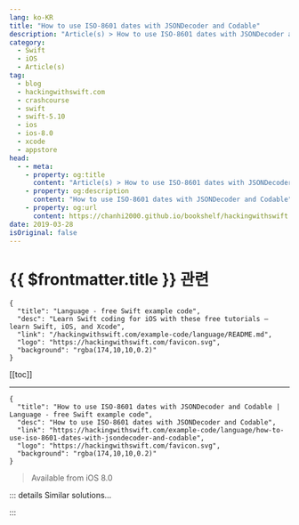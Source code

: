 ```yaml
---
lang: ko-KR
title: "How to use ISO-8601 dates with JSONDecoder and Codable"
description: "Article(s) > How to use ISO-8601 dates with JSONDecoder and Codable"
category:
  - Swift
  - iOS
  - Article(s)
tag: 
  - blog
  - hackingwithswift.com
  - crashcourse
  - swift
  - swift-5.10
  - ios
  - ios-8.0
  - xcode
  - appstore
head:
  - - meta:
    - property: og:title
      content: "Article(s) > How to use ISO-8601 dates with JSONDecoder and Codable"
    - property: og:description
      content: "How to use ISO-8601 dates with JSONDecoder and Codable"
    - property: og:url
      content: https://chanhi2000.github.io/bookshelf/hackingwithswift.com/example-code/language/how-to-use-iso-8601-dates-with-jsondecoder-and-codable.html
date: 2019-03-28
isOriginal: false
---
```


# {{ $frontmatter.title }} 관련

```component VPCard
{
  "title": "Language - free Swift example code",
  "desc": "Learn Swift coding for iOS with these free tutorials – learn Swift, iOS, and Xcode",
  "link": "/hackingwithswift.com/example-code/language/README.md",
  "logo": "https://hackingwithswift.com/favicon.svg",
  "background": "rgba(174,10,10,0.2)"
}
```

[[toc]]

---

```component VPCard
{
  "title": "How to use ISO-8601 dates with JSONDecoder and Codable | Language - free Swift example code",
  "desc": "How to use ISO-8601 dates with JSONDecoder and Codable",
  "link": "https://hackingwithswift.com/example-code/language/how-to-use-iso-8601-dates-with-jsondecoder-and-codable",
  "logo": "https://hackingwithswift.com/favicon.svg",
  "background": "rgba(174,10,10,0.2)"
}
```

> Available from iOS 8.0

<!-- TODO: 작성 -->

<!-- 
Encoding and decoding dates using the `Codable` protocol isn’t hard to do, but it does produce some unexpected data by default: `Date` stores its information as a floating-point number counting the number of seconds since January 1st 2001, rather than something standard involved days, months, and years.

ISO-8601 is the web’s standard way of referring to dates and times, and looks like this: 2018-12-25T17:30:00Z – in English that’s December 25th 2018, at 5:30pm UTC. Both `JSONEncoder` and `JSONDecoder` are able to use this date format rather than the floating-point default – all you have to do is set their `dateEncodingStrategy` and `dateDecodingStrategy` properties.

If you’re decoding dates, use this:

```swift
let decoder = JSONDecoder()
decoder.dateDecodingStrategy = .iso8601
```

And if you’re *encoding* dates you should use this:

```swift
let encoder = JSONEncoder()
encoder.dateEncodingStrategy = .iso8601
```

-->

::: details Similar solutions…

<!--
/quick-start/swiftui/swiftui-tips-and-tricks">SwiftUI tips and tricks 
/quick-start/swiftui/all-swiftui-property-wrappers-explained-and-compared">All SwiftUI property wrappers explained and compared 
/example-code/games/how-to-create-a-random-terrain-tile-map-using-sktilemapnode-and-gkperlinnoisesource">How to create a random terrain tile map using SKTileMapNode and GKPerlinNoiseSource 
/example-code/uikit/how-to-create-live-playgrounds-in-xcode">How to create live playgrounds in Xcode 
/quick-start/swiftui/how-to-use-instruments-to-profile-your-swiftui-code-and-identify-slow-layouts">How to use Instruments to profile your SwiftUI code and identify slow layouts</a>
-->

:::

